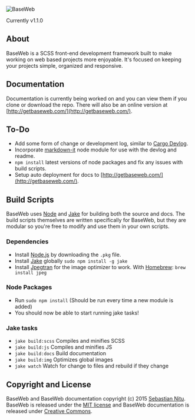![BaseWeb](http://f.cl.ly/items/201U3Y1g0c2M1u1Z3i0n/baseweb-banner.png "BaseWeb — A fresh front-end development framework.")

Currently v1.1.0

## About
BaseWeb is a SCSS front-end development framework built to make working on web based projects more enjoyable. It&#39;s focused on keeping your projects simple, organized and responsive.

## Documentation
Documentation is currently being worked on and you can view them if you clone or download the repo. There will also be an online version at [http://getbaseweb.com/](http://getbaseweb.com/).

## To-Do

* Add some form of change or development log, similar to [Cargo Devlog](http://cargocollective.com/devlog).
* Incorporate [markdown-it](https://www.npmjs.com/package/markdown-it) node module for use with the devlog and readme.
* `npm install` latest versions of node packages and fix any issues with build scripts.
* Setup auto deployment for docs to [http://getbaseweb.com/](http://getbaseweb.com/).

## Build Scripts

BaseWeb uses [Node](https://nodejs.org/) and [Jake](http://jakejs.com/) for building both the source and docs. The build scripts themselves are written specifically for BaseWeb, but they are modular so you're free to modify and use them in your own scripts.

### Dependencies

* Install [Node.js](http://nodejs.org/) by downloading the `.pkg` file.
* Install [Jake](https://github.com/mde/jake) globally `sudo npm install -g jake`
* Install [Jpegtran](http://jpegclub.org/jpegtran/) for the image optimizer to work. With [Homebrew](http://brew.sh/): `brew install jpeg`

### Node Packages

* Run `sudo npm install` (Should be run every time a new module is added)
* You should now be able to start running jake tasks!

### Jake tasks

* `jake build:scss`   Compiles and minifies SCSS
* `jake build:js`     Compiles and minifies JS
* `jake build:docs`   Build documentation
* `jake build:img`    Optimizes global images
* `jake watch`        Watch for change to files and rebuild if they change

## Copyright and License

BaseWeb and BaseWeb documentation copyright (c) 2015 [Sebastian Nitu](http://sebnitu.com). BaseWeb is released under the [MIT license](https://github.com/sebnitu/BaseWeb/blob/master/LICENSE) and BaseWeb documentation is released under [Creative Commons](https://github.com/sebnitu/BaseWeb/blob/master/docs/LICENSE).